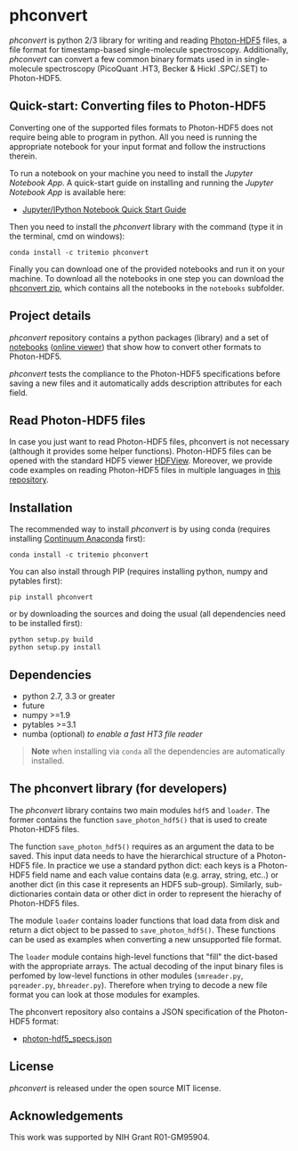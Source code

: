 # phconvert

*phconvert* is python 2/3 library for writing and reading
<a href="http://photon-hdf5.org/" target="_blank">Photon-HDF5</a>
files, a file format for timestamp-based single-molecule spectroscopy.
Additionally, *phconvert* can convert a few common binary formats
used in in single-molecule spectroscopy (PicoQuant .HT3,
Becker & Hickl .SPC/.SET) to Photon-HDF5.

## Quick-start: Converting files to Photon-HDF5

Converting one of the supported files formats to Photon-HDF5 does not require 
being able to program in python. All you need is running the appropriate notebook
for your input format and follow the instructions therein.

To run a notebook on your machine you need to install the *Jupyter Notebook App*. 
A quick-start guide on installing and running the *Jupyter Notebook App* is available here:

- <a href="http://jupyter-notebook-beginner-guide.readthedocs.org/" target="_blank">Jupyter/IPython Notebook Quick Start Guide</a>

Then you need to install the *phconvert* library with the command (type it in the terminal, cmd on windows):

    conda install -c tritemio phconvert
    
Finally you can download one of the provided notebooks and run it on your machine.
To download all the notebooks in one step you can download the 
[phconvert zip](https://github.com/Photon-HDF5/phconvert/archive/master.zip), 
which contains all the notebooks in the `notebooks` subfolder.

## Project details

*phconvert* repository contains a python packages (library) and a set of
[notebooks](https://github.com/Photon-HDF5/phconvert/tree/master/notebooks) 
([online viewer](http://nbviewer.ipython.org/github/Photon-HDF5/phconvert/tree/master/notebooks/)) 
that show how to convert other formats to Photon-HDF5.

*phconvert* tests the compliance to the Photon-HDF5 specifications
before saving a new files and it automatically adds description 
attributes for each field.

## Read Photon-HDF5 files

In case you just want to read Photon-HDF5 files, phconvert is not
necessary (although it provides some helper functions).
Photon-HDF5 files can be opened with the standard HDF5 viewer
[HDFView](https://www.hdfgroup.org/products/java/hdfview/).
Moreover, we provide code examples on reading Photon-HDF5 files
in multiple languages in 
[this repository](https://github.com/Photon-HDF5/photon_hdf5_reading_examples).

## Installation

The recommended way to install *phconvert* is by using conda (requires installing [Continuum Anaconda](https://store.continuum.io/cshop/anaconda/) first):

    conda install -c tritemio phconvert

You can also install through PIP (requires installing python, numpy and pytables first):

    pip install phconvert

or by downloading the sources and doing the usual (all dependencies need to be installed first):

    python setup.py build
    python setup.py install

## Dependencies

- python 2.7, 3.3 or greater
- future
- numpy >=1.9
- pytables >=3.1
- numba (optional) *to enable a fast HT3 file reader*

> **Note**
> when installing via `conda` all the dependencies are automatically installed.


## The phconvert library (for developers)

The *phconvert* library contains two main modules `hdf5` and `loader`. The former contains 
the function `save_photon_hdf5()` that is used to create Photon-HDF5 files.

The function `save_photon_hdf5()` requires as an argument the data to be saved.
This input data needs to have the hierarchical structure of a Photon-HDF5 file. 
In practice we use a standard python dict: each keys is a Photon-HDF5 field name and
each value contains data (e.g. array, string, etc..) or another dict 
(in this case it represents an HDF5 sub-group). Similarly, sub-dictionaries 
contain data or other dict in order to represent the hierachy of Photon-HDF5 files.

The module `loader` contains loader functions that load data from disk and return a dict
object to be passed to `save_photon_hdf5()`. These functions can be used as examples
when converting a new unsupported file format.

The `loader` module contains high-level functions that "fill" the dict-based
with the appropriate arrays. The actual decoding of the input binary files is perfomed
by low-level functions in other modules (`smreader.py`, `pqreader.py`, `bhreader.py`).
Therefore when trying to decode a new file format you can look at those modules
for examples.

The phconvert repository also contains a JSON specification of the Photon-HDF5 format:

- [photon-hdf5_specs.json](https://github.com/Photon-HDF5/phconvert/blob/master/phconvert/specs/photon-hdf5_specs.json)


## License

*phconvert* is released under the open source MIT license.


## Acknowledgements
This work was supported by NIH Grant R01-GM95904.

